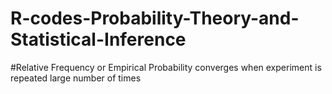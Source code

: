 # R-codes-Probability-Theory-and-Statistical-Inference
#Relative Frequency or Empirical Probability converges when experiment is repeated large number of times
